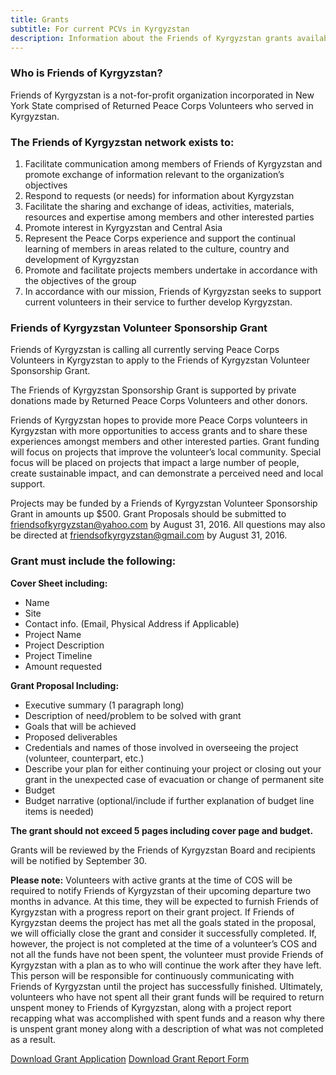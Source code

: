 ```yaml
---
title: Grants
subtitle: For current PCVs in Kyrgyzstan
description: Information about the Friends of Kyrgyzstan grants available to current PCVs in Kyrgyzstan
---
```


### Who is Friends of Kyrgyzstan?

Friends of Kyrgyzstan is a not-for-profit organization incorporated in New York State comprised of Returned Peace Corps Volunteers who served in Kyrgyzstan.

### The Friends of Kyrgyzstan network exists to:

1.  Facilitate communication among members of Friends of Kyrgyzstan and promote exchange of information relevant to the organization’s objectives
2.  Respond to requests (or needs) for information about Kyrgyzstan
3.  Facilitate the sharing and exchange of ideas, activities, materials, resources and expertise among members and other interested parties
4.  Promote interest in Kyrgyzstan and Central Asia
5.  Represent the Peace Corps experience and support the continual learning of members in areas related to the culture, country and development of Kyrgyzstan
6.  Promote and facilitate projects members undertake in accordance with the objectives of the group
7.  In accordance with our mission, Friends of Kyrgyzstan seeks to support current volunteers in their service to further develop Kyrgyzstan.

### Friends of Kyrgyzstan Volunteer Sponsorship Grant

Friends of Kyrgyzstan is calling all currently serving Peace Corps Volunteers in Kyrgyzstan to apply to the Friends of Kyrgyzstan Volunteer Sponsorship Grant.

The Friends of Kyrgyzstan Sponsorship Grant is supported by private donations made by Returned Peace Corps Volunteers and other donors.

Friends of Kyrgyzstan hopes to provide more Peace Corps volunteers in Kyrgyzstan with more opportunities to access grants and to share these experiences amongst members and other interested parties. Grant funding will focus on projects that improve the volunteer’s local community. Special focus will be placed on projects that impact a large number of people, create sustainable impact, and can demonstrate a perceived need and local support.

Projects may be funded by a Friends of Kyrgyzstan Volunteer Sponsorship Grant in amounts up $500. Grant Proposals should be submitted to friendsofkyrgyzstan@yahoo.com by August 31, 2016. All questions may also be directed at friendsofkyrgyzstan@gmail.com by August 31, 2016.

### Grant must include the following:

**Cover Sheet including:**

  - Name
  - Site
  - Contact info. (Email, Physical Address if Applicable)
  - Project Name
  - Project Description
  - Project Timeline
  - Amount requested

**Grant Proposal Including:**

- Executive summary (1 paragraph long)
- Description of need/problem to be solved with grant
- Goals that will be achieved
- Proposed deliverables
- Credentials and names of those involved in overseeing the project (volunteer, counterpart, etc.)
- Describe your plan for either continuing your project or closing out your grant in the unexpected case of evacuation or change of permanent site
- Budget
- Budget narrative (optional/include if further explanation of budget line items is needed)

**The grant should not exceed 5 pages including cover page and budget.**

Grants will be reviewed by the Friends of Kyrgyzstan Board and recipients will be notified by September 30.

**Please note:** Volunteers with active grants at the time of COS will be required to notify Friends of Kyrgyzstan of their upcoming departure two months in advance. At this time, they will be expected to furnish Friends of Kyrgyzstan with a progress report on their grant project. If Friends of Kyrgyzstan deems the project has met all the goals stated in the proposal, we will officially close the grant and consider it successfully completed. If, however, the project is not completed at the time of a volunteer’s COS and not all the funds have not been spent, the volunteer must provide Friends of Kyrgyzstan with a plan as to who will continue the work after they have left. This person will be responsible for continuously communicating with Friends of Kyrgyzstan until the project has successfully finished. Ultimately, volunteers who have not spent all their grant funds will be required to return unspent money to Friends of Kyrgyzstan, along with a project report recapping what was accomplished with spent funds and a reason why there is unspent grant money along with a description of what was not completed as a result.

<a href="{{ site.url }}/assets/docs/Friends-of-Kyrgyzstan-Volunteer-Sponsorship-Grant-2018.docx" class="btn btn-outline-primary" role="button" aria-pressed="true" class="mr-3 mb-2">Download Grant Application</a>
<a href="{{ site.url }}/assets/docs/FOK-Grant-Report-Form.docx" class="btn btn-outline-primary" role="button" aria-pressed="true" class="mr-3 mb-2">Download Grant Report Form</a>
